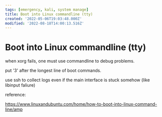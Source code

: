 ```yaml
---
tags: [emergency, kali, system manage]
title: Boot into Linux commandline (tty)
created: '2022-05-06T19:03:48.000Z'
modified: '2022-08-18T14:00:13.516Z'
---
```


# Boot into Linux commandline (tty)

when xorg fails, one must use commandline to debug problems.

put '3' after the longest line of boot commands.

use ssh to collect logs even if the main interface is stuck somehow (like libinput faliure)

reference:

https://www.linuxandubuntu.com/home/how-to-boot-into-linux-command-line/amp
